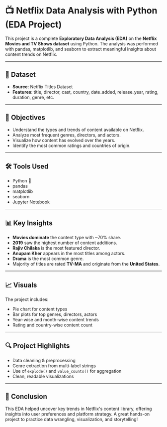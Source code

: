 # 📺 Netflix Data Analysis with Python (EDA Project)

This project is a complete **Exploratory Data Analysis (EDA)** on the **Netflix Movies and TV Shows dataset** using Python. The analysis was performed with pandas, matplotlib, and seaborn to extract meaningful insights about content trends on Netflix.

---

## 📂 Dataset

- **Source**: Netflix Titles Dataset
- **Features**: title, director, cast, country, date_added, release_year, rating, duration, genre, etc.

---

## 🎯 Objectives

- Understand the types and trends of content available on Netflix.
- Analyze most frequent genres, directors, and actors.
- Visualize how content has evolved over the years.
- Identify the most common ratings and countries of origin.

---

## 🛠️ Tools Used

- Python 🐍
- pandas
- matplotlib
- seaborn
- Jupyter Notebook

---

## 📊 Key Insights

- **Movies dominate** the content type with ~70% share.
- **2019** saw the highest number of content additions.
- **Rajiv Chilaka** is the most featured director.
- **Anupam Kher** appears in the most titles among actors.
- **Drama** is the most common genre.
- Majority of titles are rated **TV-MA** and originate from the **United States**.

---

## 📈 Visuals

The project includes:
- Pie chart for content types
- Bar plots for top genres, directors, actors
- Year-wise and month-wise content trends
- Rating and country-wise content count

---

## 🔍 Project Highlights

- Data cleaning & preprocessing
- Genre extraction from multi-label strings
- Use of `explode()` and `value_counts()` for aggregation
- Clean, readable visualizations

---

## 📌 Conclusion

This EDA helped uncover key trends in Netflix's content library, offering insights into user preferences and platform strategy. A great hands-on project to practice data wrangling, visualization, and storytelling!
